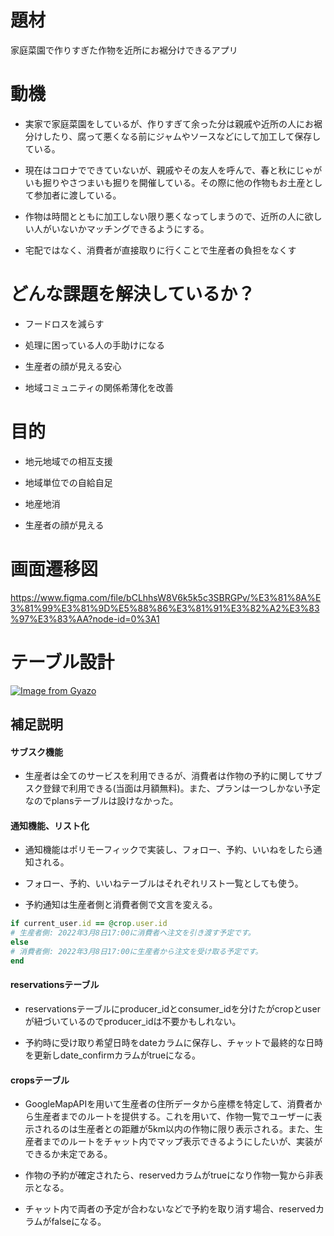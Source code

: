 # 題材
家庭菜園で作りすぎた作物を近所にお裾分けできるアプリ

# 動機
- 実家で家庭菜園をしているが、作りすぎて余った分は親戚や近所の人にお裾分けしたり、腐って悪くなる前にジャムやソースなどにして加工して保存している。

- 現在はコロナでできていないが、親戚やその友人を呼んで、春と秋にじゃがいも掘りやさつまいも掘りを開催している。その際に他の作物もお土産として参加者に渡している。 

- 作物は時間とともに加工しない限り悪くなってしまうので、近所の人に欲しい人がいないかマッチングできるようにする。

- 宅配ではなく、消費者が直接取りに行くことで生産者の負担をなくす

# どんな課題を解決しているか？
- フードロスを減らす

- 処理に困っている人の手助けになる

- 生産者の顔が見える安心

- 地域コミュニティの関係希薄化を改善

# 目的

- 地元地域での相互支援

- 地域単位での自給自足

- 地産地消

- 生産者の顔が見える

# 画面遷移図
https://www.figma.com/file/bCLhhsW8V6k5k5c3SBRGPv/%E3%81%8A%E3%81%99%E3%81%9D%E5%88%86%E3%81%91%E3%82%A2%E3%83%97%E3%83%AA?node-id=0%3A1

# テーブル設計
[![Image from Gyazo](https://i.gyazo.com/6a8d7d0d62ad8cbab3ad813544ae0395.png)](https://gyazo.com/6a8d7d0d62ad8cbab3ad813544ae0395)

## 補足説明

#### サブスク機能
- 生産者は全てのサービスを利用できるが、消費者は作物の予約に関してサブスク登録で利用できる(当面は月額無料)。また、プランは一つしかない予定なのでplansテーブルは設けなかった。

#### 通知機能、リスト化
- 通知機能はポリモーフィックで実装し、フォロー、予約、いいねをしたら通知される。

- フォロー、予約、いいねテーブルはそれぞれリスト一覧としても使う。

- 予約通知は生産者側と消費者側で文言を変える。
```ruby
if current_user.id == @crop.user.id
# 生産者側: 2022年3月8日17:00に消費者へ注文を引き渡す予定です。
else
# 消費者側: 2022年3月8日17:00に生産者から注文を受け取る予定です。
end
```

#### reservationsテーブル
- reservationsテーブルにproducer_idとconsumer_idを分けたがcropとuserが紐づいているのでproducer_idは不要かもしれない。

- 予約時に受け取り希望日時をdateカラムに保存し、チャットで最終的な日時を更新しdate_confirmカラムがtrueになる。

#### cropsテーブル
- GoogleMapAPIを用いて生産者の住所データから座標を特定して、消費者から生産者までのルートを提供する。これを用いて、作物一覧でユーザーに表示されるのは生産者との距離が5km以内の作物に限り表示される。また、生産者までのルートをチャット内でマップ表示できるようにしたいが、実装ができるか未定である。

- 作物の予約が確定されたら、reservedカラムがtrueになり作物一覧から非表示となる。

- チャット内で両者の予定が合わないなどで予約を取り消す場合、reservedカラムがfalseになる。